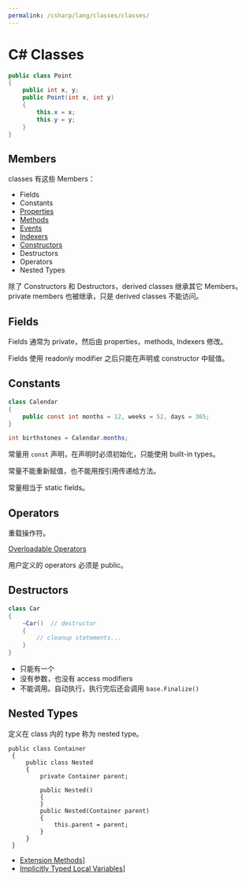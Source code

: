 ```yaml
---
permalink: /csharp/lang/classes/classes/
---
```


# C# Classes

```cs
public class Point
{
    public int x, y;
    public Point(int x, int y)
    {
        this.x = x;
        this.y = y;
    }
}
```

## Members

classes 有这些 Members：

- Fields
- Constants
- [Properties](properties.md)
- [Methods](methods.md)
- [Events](events.md)
- [Indexers](indexers.md)
- [Constructors](constructors.md)
- Destructors
- Operators
- Nested Types

除了 Constructors 和 Destructors，derived classes 继承其它 Members。private members 也被继承，只是 derived classes 不能访问。

## Fields

Fields 通常为 private，然后由 properties，methods, Indexers 修改。

Fields 使用 readonly modifier 之后只能在声明或 constructor 中赋值。

## Constants

```cs
class Calendar
{
    public const int months = 12, weeks = 52, days = 365;
}

int birthstones = Calendar.months;
```

常量用 `const` 声明，在声明时必须初始化，只能使用 built-in types。

常量不能重新赋值，也不能用按引用传递给方法。

常量相当于 static fields。

## Operators

重载操作符。

[Overloadable Operators](https://docs.microsoft.com/en-us/dotnet/articles/csharp/programming-guide/statements-expressions-operators/overloadable-operators)

用户定义的 operators 必须是 public。

## Destructors

```cs
class Car
{
    ~Car()  // destructor
    {
        // cleanup statements...
    }
}
```

- 只能有一个
- 没有参数，也没有 access modifiers
- 不能调用。自动执行，执行完后还会调用 `base.Finalize()`

## Nested Types

定义在 class 内的 type 称为 nested type。

```
public class Container
 {
     public class Nested
     {
         private Container parent;

         public Nested()
         {
         }
         public Nested(Container parent)
         {
             this.parent = parent;
         }
     }
 }
```

- [Extension Methods](./extension-methods.md)]
- [Implicitly Typed Local Variables](./implicitly-typed-local-variables.md)]
